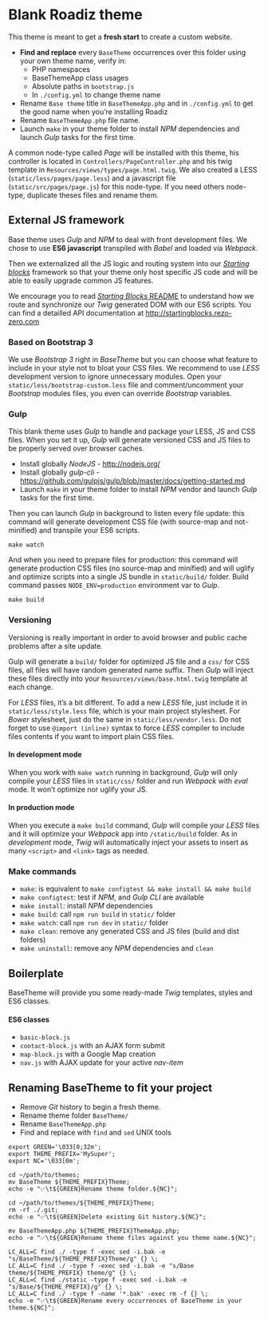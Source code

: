 # Blank Roadiz theme

This theme is meant to get a **fresh start** to create a custom website.

* **Find and replace** every `BaseTheme` occurrences over this folder using your own theme name, verify in:
    * PHP namespaces
    * BaseThemeApp class usages
    * Absolute paths in `bootstrap.js`
    * In `./config.yml` to change theme name
* Rename `Base theme` title in `BaseThemeApp.php` and in `./config.yml` to get the good name when you’re installing Roadiz
* Rename `BaseThemeApp.php` file name.
* Launch `make` in your theme folder to install *NPM* dependencies and launch *Gulp* tasks for the first time.

A common node-type called *Page* will be installed with this theme, his controller is located 
in `Controllers/PageController.php` and his twig template in `Resources/views/types/page.html.twig`.
We also created a LESS (`static/less/pages/page.less`) and a javascript file (`static/src/pages/page.js`) for this node-type.
If you need others node-type, duplicate theses files and rename them.

## External JS framework

Base theme uses *Gulp* and *NPM* to deal with front development files.
We chose to use **ES6 javascript** transpiled with *Babel* and loaded via *Webpack*.

Then we externalized all the JS logic and routing system into our [*Starting blocks*](https://github.com/rezozero/starting-blocks) framework so that your theme only host specific JS code and will be able to easily upgrade common JS features.

We encourage you to read [*Starting Blocks* README](https://github.com/rezozero/starting-blocks/blob/master/README.md) 
to understand how we route and synchronize our *Twig* generated DOM with our ES6 scripts. You can find a detailled
API documentation at http://startingblocks.rezo-zero.com

### Based on Bootstrap 3

We use *Bootstrap 3* right in *BaseTheme* but you can choose what feature to include in your style not to bloat your CSS files. 
We recommend to use *LESS* development version to ignore unnecessary modules.
Open your `static/less/bootstrap-custom.less` file and comment/uncomment your *Bootstrap*
modules files, you even can override *Bootstrap* variables.

### Gulp

This blank theme uses *Gulp* to handle and package your LESS, JS and CSS files. 
When you set it up, *Gulp* will generate versioned CSS and JS files to 
be properly served over browser caches.

* Install globally *NodeJS* - http://nodejs.org/
* Install globally *gulp-cli* - https://github.com/gulpjs/gulp/blob/master/docs/getting-started.md
* Launch `make` in your theme folder to install *NPM* vendor and launch *Gulp* tasks for the first time.

Then you can launch *Gulp* in background to listen every file update: this command will
generate development CSS file (with source-map and not-minified) and transpile your ES6 scripts.

```shell
make watch
```

And when you need to prepare files for production: this command will generate production CSS
files (no source-map and minified) and will uglify and optimize scripts into
a single JS bundle in `static/build/` folder. 
Build command passes `NODE_ENV=production` environment var to *Gulp*.

```shell
make build
```

### Versioning

Versioning is really important in order to avoid browser and public cache problems after
a site update.

Gulp will generate a `build/` folder for optimized JS file and a `css/` for CSS files, all files
will have random generated name suffix. Then *Gulp* will inject these files directly into your
`Resources/views/base.html.twig` template at each change.

For *LESS* files, it’s a bit different. To add a new *LESS* file, just include it in `static/less/style.less`
file, which is your main project stylesheet. For *Bower* stylesheet, just do the same in `static/less/vendor.less`.
Do not forget to use `@import (inline)` syntax to force *LESS* compiler to include files contents if 
you want to import plain CSS files.

#### In development mode

When you work with `make watch` running in background, *Gulp* will only compile your *LESS* files in `static/css/` folder and run *Webpack* with *eval* mode. It won’t optimize nor uglify your JS. 

#### In production mode

When you execute a `make build` command, *Gulp* will compile your *LESS* files
and it will optimize your *Webpack* app into
`/static/build` folder. As in *development* mode, *Twig* will automatically inject your assets to
insert as many `<script>` and `<link>` tags as needed.

### Make commands

- `make`: is equivalent to `make configtest && make install && make build`
- `make configtest`: test if *NPM*, and *Gulp CLI* are available
- `make install`: install *NPM* dependencies
- `make build`: call `npm run build` in `static/` folder
- `make watch`: call `npm run dev` in `static/` folder
- `make clean`: remove any generated CSS and JS files (build and dist folders)
- `make uninstall`: remove any *NPM* dependencies and `clean` 

## Boilerplate

BaseTheme will provide you some ready-made *Twig* templates, styles and ES6 classes.

#### ES6 classes

- `basic-block.js`
- `contact-block.js` with an AJAX form submit
- `map-block.js` with a Google Map creation
- `nav.js` with AJAX update for your active *nav-item*

## Renaming BaseTheme to fit your project

- Remove *Git* history to begin a fresh theme.
- Rename theme folder `BaseTheme/`
- Rename `BaseThemeApp.php`
- Find and replace with `find` and `sed` UNIX tools

```shell
export GREEN='\033[0;32m';
export THEME_PREFIX='MySuper';
export NC='\033[0m';

cd ~/path/to/themes;
mv BaseTheme ${THEME_PREFIX}Theme;
echo -e "✅\t${GREEN}Rename theme folder.${NC}";

cd ~/path/to/themes/${THEME_PREFIX}Theme;
rm -rf ./.git;
echo -e "✅\t${GREEN}Delete existing Git history.${NC}";

mv BaseThemeApp.php ${THEME_PREFIX}ThemeApp.php;
echo -e "✅\t${GREEN}Rename theme files against you theme name.${NC}";

LC_ALL=C find ./ -type f -exec sed -i.bak -e "s/BaseTheme/${THEME_PREFIX}Theme/g" {} \;
LC_ALL=C find ./ -type f -exec sed -i.bak -e "s/Base theme/${THEME_PREFIX} theme/g" {} \;
LC_ALL=C find ./static -type f -exec sed -i.bak -e "s/Base/${THEME_PREFIX}/g" {} \;
LC_ALL=C find ./ -type f -name '*.bak' -exec rm -f {} \;
echo -e "✅\t${GREEN}Rename every occurrences of BaseTheme in your theme.${NC}";
```
